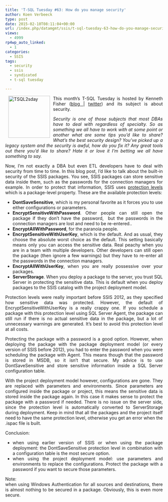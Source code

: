 ```yaml
---
title: 'T-SQL Tuesday #63: How do you manage security'
author: Koen Verbeeck
type: post
date: 2015-02-10T08:11:04+00:00
url: /index.php/datamgmt/ssis/t-sql-tuesday-63-how-do-you-manage-security/
views:
  - 4999
rp4wp_auto_linked:
  - 1
categories:
  - SSIS
tags:
  - security
  - ssis
  - syndicated
  - t-sql tuesday

---
```

<p style="text-align: justify">
  <a href="http://sqlstudies.com/2015/02/03/tsql-tuesday-63-how-do-you-manage-security/"><img style="float: left;margin: 0px 10px 0px 10px" src="http://blogs.ltd.local/wp-content/uploads/2014/01/TSQL2sday.png" alt="TSQL2sday" width="133" height="134" /></a>This month’s T-SQL Tuesday is hosted by Kenneth Fisher (<a href="http://sqlstudies.com/">blog </a>| <a href="https://twitter.com/sqlstudent144">twitter</a>) and its subject is about security.
</p>

<p style="text-align: justify">
  <em>Security is one of those subjects that most DBAs have to deal with regardless of specialty. So as something we all have to work with at some point or another what are some tips you’d like to share? What’s the best security design? You’ve picked up a legacy system and the security is awful, how do you fix it? Any great tools out there you’d like to share? Hate it or love it I’m betting we all have something to say.</em>
</p>

<p style="text-align: justify">
  Now, I’m not exactly a DBA but even ETL developers have to deal with security from time to time. In this blog post, I’d like to talk about the built-in security of the SSIS packages. You see, SSIS packages can store sensitive data inside them, such as the passwords for the connection managers for example. In order to protect that information, SSIS uses <a href="https://msdn.microsoft.com/en-us/library/ms141747.aspx">protection levels</a> which is a package-level property. These are the available protection levels:
</p>

<ul style="text-align: justify">
  <li>
    <strong>DontSaveSensitive</strong>, which is my personal favorite as it forces you to use either configurations or parameters.
  </li>
  <li>
    <strong>EncryptSensitiveWithPassword</strong>. Other people can still open the package if they don&#8217;t have the password,  but the passwords in the connection managers are lost and need to be re-entered..
  </li>
  <li>
    <strong>EncryptAllWithPassword</strong>, for the paranoia people.
  </li>
  <li>
    <strong>EncryptSensitiveWithUserKey</strong>, which is the default. And as usual, they choose the absolute worst choice as the default. This setting basically means only you can access the sensitive data. Real peachy when you are in a team with multiple developers. Other developers can still open the package (then ignore a few warnings) but they have to re-enter all the passwords in the connection managers.
  </li>
  <li>
    <strong>EncryptAllWithUserKey</strong>, when you are really possessive over your packages.
  </li>
  <li>
    <strong>ServerStorage</strong>. When you deploy a package to the server, you trust SQL Server in protecting the sensitive data. This is default when you deploy packages to the SSIS catalog with the project deployment model.
  </li>
</ul>

<p style="text-align: justify">
  Protection levels were really important before SSIS 2012, as they specified how sensitive data was protected. However, the default of EncryptSensitiveWithUserKey is a really crappy one. If you schedule a package with this protection level using SQL Server Agent, the package can still run if there is no actual sensitive data in the package, but a lot of unnecessary warnings are generated. It&#8217;s best to avoid this protection level at all costs.
</p>

<p style="text-align: justify">
  Protecting the package with a password is a good option. However, when deploying the package with the package deployment model (or every version of SSIS before 2012), you had to enter the password when you were scheduling the package with Agent. This means though that the password is stored in MSDB, so it isn&#8217;t that secure. My advice is to use DontSaveSensitive and store sensitive information inside a SQL Server configuration table.
</p>

<p style="text-align: justify">
  With the project deployment model however, configurations are gone. They are replaced with parameters and environments. Since parameters are configured inside the package or project, this means the sensitive data is stored inside the package again. In this case it makes sense to protect the package with a password if needed. There is no issue on the server side, since the protection level is automatically converted to ServerStorage during deployment. Keep in mind that all the packages and the project itself need to have the same protection level, otherwise you get an error when the .ispac file is built.
</p>

<p style="text-align: justify">
  Conclusion:
</p>

<ul style="text-align: justify">
  <li>
    when using earlier version of SSIS or when using the package deployment: the DontSaveSensitive protection level in combination with a configuration table is the most secure option.
  </li>
  <li>
    when using the project deployment model: use parameters and environments to replace the configurations. Protect the package with a password if you want to secure those parameters.
  </li>
</ul>

<p style="text-align: justify">
  Note:<br /> when using Windows Authentication for all sources and destinations, there is almost nothing to be secured in a package. Obviously, this is even more secure.
</p>